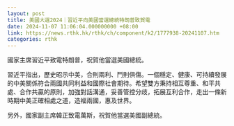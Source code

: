 ```yaml
---
layout: post
title: 美國大選2024｜習近平向美國當選總統特朗普致賀電
date: 2024-11-07 11:06:04.000000000 +08:00
link: https://news.rthk.hk/rthk/ch/component/k2/1777938-20241107.htm
categories: rthk
---
```


國家主席習近平致電特朗普，祝賀他當選美國總統。

習近平指出，歷史昭示中美，合則兩利、鬥則俱傷。一個穩定、健康、可持續發展的中美關係符合兩國共同利益和國際社會期待。希望雙方秉持相互尊重、和平共處、合作共贏的原則，加強對話溝通，妥善管控分歧，拓展互利合作，走出一條新時期中美正確相處之道，造福兩國，惠及世界。

另外，國家副主席韓正致電萬斯，祝賀他當選美國副總統。
